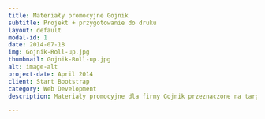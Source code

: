 ```yaml
---
title: Materiały promocyjne ​Gojnik
subtitle: Projekt + przygotowanie do druku
layout: default
modal-id: 1
date: 2014-07-18
img: Gojnik-Roll-up.jpg
thumbnail: Gojnik-Roll-up.jpg
alt: image-alt
project-date: April 2014
client: Start Bootstrap
category: Web Development
description: Materiały promocyjne dla firmy Gojnik przeznaczone na targi zdrowej żywności: Roll up oraz plakaty A3, A4. Projekt + przygotowanie plików do druku.

---
```

